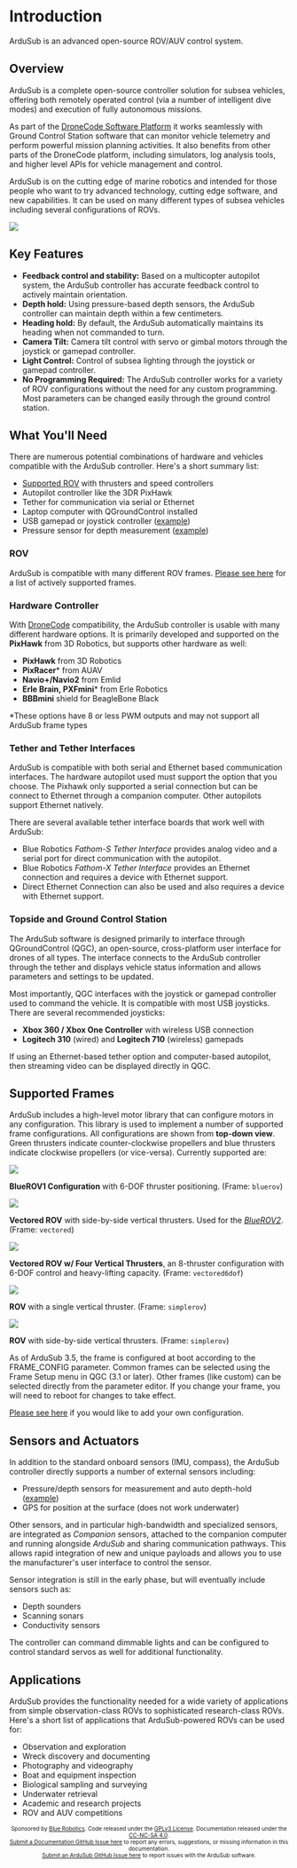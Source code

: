 # Introduction

ArduSub is an advanced open-source ROV/AUV control system.

## Overview

ArduSub is a complete open-source controller solution for subsea vehicles, offering both remotely operated control (via a number of intelligent dive modes) and execution of fully autonomous missions.

As part of the [DroneCode Software Platform](https://www.dronecode.org/dronecode-software-platform) it works seamlessly with Ground Control Station software that can monitor vehicle telemetry and perform powerful mission planning activities. It also benefits from other parts of the DroneCode platform, including simulators, log analysis tools, and higher level APIs for vehicle management and control.

ArduSub is on the cutting edge of marine robotics and intended for those people who want to try advanced technology, cutting edge software, and new capabilities. It can be used on many different types of subsea vehicles including several configurations of ROVs.

<img src="/images/ardusub-overview-diagram.png" class="img-responsive" />

## Key Features

- **Feedback control and stability:** Based on a multicopter autopilot system, the ArduSub controller has accurate feedback control to actively maintain orientation.
- **Depth hold:** Using pressure-based depth sensors, the ArduSub controller can maintain depth within a few centimeters.
- **Heading hold:** By default, the ArduSub automatically maintains its heading when not commanded to turn.
- **Camera Tilt:** Camera tilt control with servo or gimbal motors through the joystick or gamepad controller.
- **Light Control:** Control of subsea lighting through the joystick or gamepad controller.
- **No Programming Required:** The ArduSub controller works for a variety of ROV configurations without the need for any custom programming. Most parameters can be changed easily through the ground control station.

## What You'll Need

There are numerous potential combinations of hardware and vehicles compatible with the ArduSub controller. Here's a short summary list:

- [Supported ROV](#supported-frames) with thrusters and speed controllers
- Autopilot controller like the 3DR PixHawk
- Tether for communication via serial or Ethernet
- Laptop computer with QGroundControl installed
- USB gamepad or joystick controller ([example](http://www.amazon.com/Logitech-940-000110-Gamepad-F310/dp/B003VAHYQY))
- Pressure sensor for depth measurement ([example](https://www.bluerobotics.com/store/electronics/bar30-sensor-r1/))

### ROV

ArduSub is compatible with many different ROV frames. [Please see here](#supported-frames) for a list of actively supported frames.

### Hardware Controller

With [DroneCode](http://dronecode.org) compatibility, the ArduSub controller is usable with many different hardware options. It is primarily developed and supported on the **PixHawk** from 3D Robotics, but supports other hardware as well:

- **PixHawk** from 3D Robotics
- **PixRacer*** from AUAV
- **Navio+/Navio2** from Emlid
- **Erle Brain, PXFmini*** from Erle Robotics
- **BBBmini** shield for BeagleBone Black

*These options have 8 or less PWM outputs and may not support all ArduSub frame types

### Tether and Tether Interfaces

ArduSub is compatible with both serial and Ethernet based communication interfaces. The hardware autopilot used must support the option that you choose. The Pixhawk only supported a serial connection but can be connect to Ethernet through a companion computer. Other autopilots support Ethernet natively.

There are several available tether interface boards that work well with ArduSub:

* Blue Robotics *Fathom-S Tether Interface* provides analog video and a serial port for direct communication with the autopilot.
* Blue Robotics *Fathom-X Tether Interface* provides an Ethernet connection and requires a device with Ethernet support. 
* Direct Ethernet Connection can also be used and also requires a device with Ethernet support.

### Topside and Ground Control Station

The ArduSub software is designed primarily to interface through QGroundControl (QGC), an open-source, cross-platform user interface for drones of all types. The interface connects to the ArduSub controller through the tether and displays vehicle status information and allows parameters and settings to be updated.

Most importantly, QGC interfaces with the joystick or gamepad controller used to command the vehicle. It is compatible with most USB joysticks. There are several recommended joysticks:

- **Xbox 360 / Xbox One Controller** with wireless USB connection
- **Logitech 310** (wired) and **Logitech 710** (wireless) gamepads

If using an Ethernet-based tether option and computer-based autopilot, then streaming video can be displayed directly in QGC.

## Supported Frames

ArduSub includes a high-level motor library that can configure motors in any configuration. This library is used to implement a number of supported frame configurations. All configurations are shown from **top-down view**. Green thrusters indicate counter-clockwise propellers and blue thrusters indicate clockwise propellers (or vice-versa). Currently supported are:

<div class="row">
	<div class="col-md-4">
		<img src="/images/bluerov-frame.png" class="img-responsive img-center" style="max-height:250px;">
		<p class="text-center"><strong>BlueROV1 Configuration</strong> with 6-DOF thruster positioning. (Frame: <code>bluerov</code>)</p>
	</div>
	<div class="col-md-4">
		<img src="/images/vectored-frame.png" class="img-responsive img-center" style="max-height:250px;">
		<p class="text-center"><strong>Vectored ROV</strong> with side-by-side vertical thrusters. Used for the <a href="http://bluerov2.com"><em>BlueROV2</em></a>. (Frame: <code>vectored</code>)</p>
	</div>
	<div class="col-md-4">
		<img src="/images/vectored6dof-frame.png" class="img-responsive img-center" style="max-height:250px;">
		<p class="text-center"><strong>Vectored ROV w/ Four Vertical Thrusters</strong>, an 8-thruster configuration with 6-DOF control and heavy-lifting capacity. (Frame: <code>vectored6dof</code>)</p>
	</div>	
</div>

<div class="row">
	<div class="col-md-4">
		<img src="/images/simplerov-3.png" class="img-responsive img-center" style="max-height:250px;">
		<p class="text-center"><strong>ROV</strong> with a single vertical thruster. (Frame: <code>simplerov</code>)</p>
	</div>
	<div class="col-md-4">
		<img src="/images/simplerov-4.png" class="img-responsive img-center" style="max-height:250px;">
		<p class="text-center"><strong>ROV</strong> with side-by-side vertical thrusters. (Frame: <code>simplerov</code>)</p>
	</div>
</div>

As of ArduSub 3.5, the frame is configured at boot according to the FRAME_CONFIG parameter. Common frames can be selected using the Frame Setup menu in QGC (3.1 or later). Other frames (like custom) can be selected directly from the parameter editor. If you change your frame, you will need to reboot for changes to take effect.

[Please see here](/developers/#making-a-custom-configuration) if you would like to add your own configuration.

## Sensors and Actuators

In addition to the standard onboard sensors (IMU, compass), the ArduSub controller directly supports a number of external sensors including:

- Pressure/depth sensors for measurement and auto depth-hold ([example](https://www.bluerobotics.com/store/electronics/bar30-sensor-r1/))
- GPS for position at the surface (does not work underwater)

Other sensors, and in particular high-bandwidth and specialized sensors, are integrated as *Companion* sensors, attached to the companion computer and running alongside *ArduSub* and sharing communication pathways. This allows rapid integration of new and unique payloads and allows you to use the manufacturer's user interface to control the sensor.

Sensor integration is still in the early phase, but will eventually include sensors such as:

- Depth sounders
- Scanning sonars
- Conductivity sensors

The controller can command dimmable lights and can be configured to control standard servos as well for additional functionality.

## Applications

ArduSub provides the functionality needed for a wide variety of applications from simple observation-class ROVs to sophisticated research-class ROVs. Here's a short list of applications that ArduSub-powered ROVs can be used for:

- Observation and exploration
- Wreck discovery and documenting
- Photography and videography
- Boat and equipment inspection
- Biological sampling and surveying
- Underwater retrieval
- Academic and research projects
- ROV and AUV competitions

<p style="font-size:10px; text-align:center">
Sponsored by <a href="http://www.bluerobotics.com/">Blue Robotics</a>. Code released under the <a href="https://github.com/bluerobotics/ardusub/blob/master/COPYING.txt">GPLv3 License</a>. Documentation released under the <a href="https://creativecommons.org/licenses/by-nc-sa/4.0/">CC-NC-SA 4.0</a>.<br />
<a href="https://github.com/bluerobotics/ardusub-docs/issues/">Submit a Documentation GitHub Issue here</a> to report any errors, suggestions, or missing information in this documentation.<br />
<a href="https://github.com/bluerobotics/ardusub/issues/">Submit an ArduSub GitHub Issue here</a> to report issues with the ArduSub software.
</p>